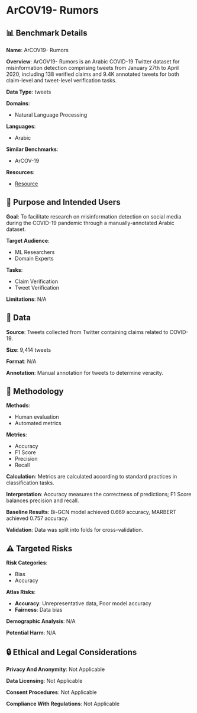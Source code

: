 # ArCOV19- Rumors

## 📊 Benchmark Details

**Name**: ArCOV19- Rumors

**Overview**: ArCOV19- Rumors is an Arabic COVID-19 Twitter dataset for misinformation detection comprising tweets from January 27th to April 2020, including 138 verified claims and 9.4K annotated tweets for both claim-level and tweet-level verification tasks.

**Data Type**: tweets

**Domains**:
- Natural Language Processing

**Languages**:
- Arabic

**Similar Benchmarks**:
- ArCOV-19

**Resources**:
- [Resource](https://gitlab.com/bigirqu/ArCOV-19/-/tree/master/ArCOV19-Rumorstweets)

## 🎯 Purpose and Intended Users

**Goal**: To facilitate research on misinformation detection on social media during the COVID-19 pandemic through a manually-annotated Arabic dataset.

**Target Audience**:
- ML Researchers
- Domain Experts

**Tasks**:
- Claim Verification
- Tweet Verification

**Limitations**: N/A

## 💾 Data

**Source**: Tweets collected from Twitter containing claims related to COVID-19.

**Size**: 9,414 tweets

**Format**: N/A

**Annotation**: Manual annotation for tweets to determine veracity.

## 🔬 Methodology

**Methods**:
- Human evaluation
- Automated metrics

**Metrics**:
- Accuracy
- F1 Score
- Precision
- Recall

**Calculation**: Metrics are calculated according to standard practices in classification tasks.

**Interpretation**: Accuracy measures the correctness of predictions; F1 Score balances precision and recall.

**Baseline Results**: Bi-GCN model achieved 0.669 accuracy, MARBERT achieved 0.757 accuracy.

**Validation**: Data was split into folds for cross-validation.

## ⚠️ Targeted Risks

**Risk Categories**:
- Bias
- Accuracy

**Atlas Risks**:
- **Accuracy**: Unrepresentative data, Poor model accuracy
- **Fairness**: Data bias

**Demographic Analysis**: N/A

**Potential Harm**: N/A

## 🔒 Ethical and Legal Considerations

**Privacy And Anonymity**: Not Applicable

**Data Licensing**: Not Applicable

**Consent Procedures**: Not Applicable

**Compliance With Regulations**: Not Applicable
